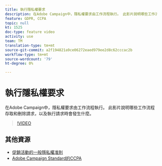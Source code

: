 ```yaml
---
title: 執行隱私權要求
description: 在Adobe Campaign中，隱私權要求由工作流程執行。 此影片說明哪些工作流程存取和刪除請求，以及執行請求時會發生什麼。
feature: GDPR, CCPA
topic: null
kt: 1525
doc-type: feature video
activity: use
team: TM
translation-type: tm+mt
source-git-commit: a2f194821a9ce06272eaed979ee2d8c62cccac2b
workflow-type: tm+mt
source-wordcount: '79'
ht-degree: 0%

---
```



# 執行隱私權要求

在Adobe Campaign中，隱私權要求由工作流程執行。 此影片說明哪些工作流程存取和刪除請求，以及執行請求時會發生什麼。

>[!VIDEO](https://video.tv.adobe.com/v/22770?quality=12)

## 其他資源

* [促銷活動的一般隱私權准則](https://helpx.adobe.com/campaign/kb/campaign-privacy-overview.html)
* [Adobe Campaign Standard的CCPA](https://helpx.adobe.com/campaign/kb/acs-privacy.html#ccpa)

